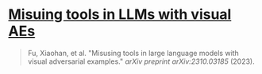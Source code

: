 # [Misuing tools in LLMs with visual AEs](https://arxiv.org/pdf/2310.03185)
> Fu, Xiaohan, et al. "Misusing tools in large language models with visual adversarial examples." *arXiv preprint arXiv:2310.03185* (2023).